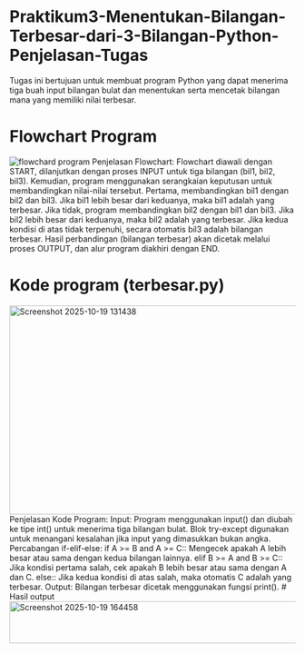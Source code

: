 # Praktikum3-Menentukan-Bilangan-Terbesar-dari-3-Bilangan-Python-Penjelasan-Tugas
Tugas ini bertujuan untuk membuat program Python yang dapat menerima tiga buah input bilangan bulat dan menentukan serta mencetak bilangan mana yang memiliki nilai terbesar. 
# Flowchart Program
![flowchard program](https://github.com/user-attachments/assets/f2d479d4-1771-4c5c-bb6b-4a479ee13a45)
Penjelasan Flowchart: Flowchart diawali dengan START, dilanjutkan dengan proses INPUT untuk tiga bilangan (bil1, bil2, bil3). Kemudian, program menggunakan serangkaian keputusan untuk membandingkan nilai-nilai tersebut.
Pertama, membandingkan bil1 dengan bil2 dan bil3. Jika bil1 lebih besar dari keduanya, maka bil1 adalah yang terbesar.
Jika tidak, program membandingkan bil2 dengan bil1 dan bil3. Jika bil2 lebih besar dari keduanya, maka bil2 adalah yang terbesar.
Jika kedua kondisi di atas tidak terpenuhi, secara otomatis bil3 adalah bilangan terbesar. Hasil perbandingan (bilangan terbesar) akan dicetak melalui proses OUTPUT, dan alur program diakhiri dengan END.
# Kode program (terbesar.py)
<img width="507" height="368" alt="Screenshot 2025-10-19 131438" src="https://github.com/user-attachments/assets/0ca5e2e0-8c00-47c2-8ad0-2fea930e6104" />
Penjelasan Kode Program:
Input: Program menggunakan input() dan diubah ke tipe int() untuk menerima tiga bilangan bulat. Blok try-except digunakan untuk menangani kesalahan jika input yang dimasukkan bukan angka.
Percabangan if-elif-else:
if A >= B and A >= C:: Mengecek apakah A lebih besar atau sama dengan kedua bilangan lainnya.
elif B >= A and B >= C:: Jika kondisi pertama salah, cek apakah B lebih besar atau sama dengan A dan C.
else:: Jika kedua kondisi di atas salah, maka otomatis C adalah yang terbesar.
Output: Bilangan terbesar dicetak menggunakan fungsi print().
# Hasil output
<img width="709" height="74" alt="Screenshot 2025-10-19 164458" src="https://github.com/user-attachments/assets/79592fb0-94bf-4d9a-a056-23dae91d8f45" />

